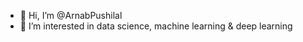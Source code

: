 - 👋 Hi, I’m @ArnabPushilal
- 👀 I’m interested in data science, machine learning & deep learning

<!---
ArnabPushilal/ArnabPushilal is a ✨ special ✨ repository because its `README.md` (this file) appears on your GitHub profile.
You can click the Preview link to take a look at your changes.
--->
